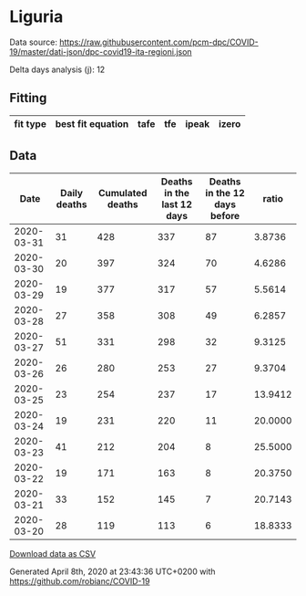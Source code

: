 # Liguria

Data source: https://raw.githubusercontent.com/pcm-dpc/COVID-19/master/dati-json/dpc-covid19-ita-regioni.json

Delta days analysis (j): 12

## Fitting 
|fit type|best fit equation|tafe|tfe|ipeak|izero|
|-------|-----|--------|------|---|---|

## Data
|Date|Daily deaths|Cumulated deaths|Deaths in the last 12 days|Deaths in the 12 days before|ratio|
|----|----------|-----------|-------|--------------------|-----|
|2020-03-31|31|428|337|87|3.8736|
|2020-03-30|20|397|324|70|4.6286|
|2020-03-29|19|377|317|57|5.5614|
|2020-03-28|27|358|308|49|6.2857|
|2020-03-27|51|331|298|32|9.3125|
|2020-03-26|26|280|253|27|9.3704|
|2020-03-25|23|254|237|17|13.9412|
|2020-03-24|19|231|220|11|20.0000|
|2020-03-23|41|212|204|8|25.5000|
|2020-03-22|19|171|163|8|20.3750|
|2020-03-21|33|152|145|7|20.7143|
|2020-03-20|28|119|113|6|18.8333|

[Download data as CSV](COVID-19_liguria_j12_2020-03-31.csv)

Generated April 8th, 2020 at 23:43:36 UTC+0200 with https://github.com/robianc/COVID-19
